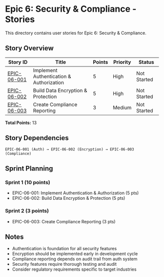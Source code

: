 # Epic 6: Security & Compliance - Stories

This directory contains user stories for Epic 6: Security & Compliance.

## Story Overview

| Story ID                    | Title                                    | Points | Priority | Status      |
| --------------------------- | ---------------------------------------- | ------ | -------- | ----------- |
| [EPIC-06-001](story-001.md) | Implement Authentication & Authorization | 5      | High     | Not Started |
| [EPIC-06-002](story-002.md) | Build Data Encryption & Protection       | 5      | High     | Not Started |
| [EPIC-06-003](story-003.md) | Create Compliance Reporting              | 3      | Medium   | Not Started |

**Total Points:** 13

## Story Dependencies

```text
EPIC-06-001 (Auth) → EPIC-06-002 (Encryption) → EPIC-06-003 (Compliance)
```

## Sprint Planning

### Sprint 1 (10 points)

- EPIC-06-001: Implement Authentication & Authorization (5 pts)
- EPIC-06-002: Build Data Encryption & Protection (5 pts)

### Sprint 2 (3 points)

- EPIC-06-003: Create Compliance Reporting (3 pts)

## Notes

- Authentication is foundation for all security features
- Encryption should be implemented early in development cycle
- Compliance reporting depends on audit trail from auth system
- Security features require thorough testing and audit
- Consider regulatory requirements specific to target industries

